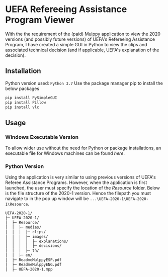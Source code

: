 # UEFA Refereeing Assistance Program Viewer
With the the requirement of the (paid) Mulppy application to view the 2020 versions (and possibly future versions) of UEFA's Refereeing Assistance Program, I have created a simple GUI in Python to view the clips and associated technical decision (and if applicable, UEFA's explanation of the decision).


## Installation
Python version used: `Python 3.7`
Use the package manager pip to install the below packages
```bash
pip install PySimpleGUI
pip install Pillow
pip install vlc	
```

## Usage
### Windows Executable Version
To allow wider use without the need for Python or package installations, an executable file for Windows machines can be found *here*.

### Python Version
Using the application is very similar to using previous versions of UEFA's Referee Assistance Programs. However, when the application is first launched, the user must specify the location of the *Resource* folder. Below is the file structure of the 2020-1 version. Hence the filepath you must navigate to in the pop up window will be `...\UEFA-2020-1\UEFA-2020-1\Resource`.


``` bash
UEFA-2020-1/
├─ UEFA-2020-1/
│  ├─ Resource/
│  │  ├─ medias/
│  │  │  ├─ clips/
│  │  │  ├─ images/
│  │  │  │  ├─ explanations/
│  │  │  │  ├─ decisions/
│  │  │  ├─ th/
│  │  ├─ en/
│  ├─ ReadmeMulppyESP.pdf
│  ├─ ReadmeMulppyENG.pdf
│  ├─ UEFA-2020-1.mpp
```